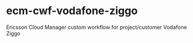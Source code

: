 # ecm-cwf-vodafone-ziggo

Ericsson Cloud Manager custom workflow for project/customer Vodafone Ziggo